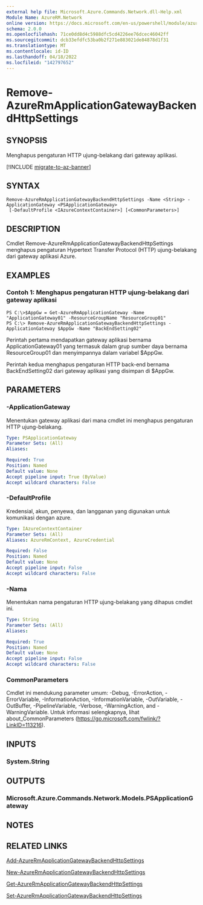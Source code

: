 ```yaml
---
external help file: Microsoft.Azure.Commands.Network.dll-Help.xml
Module Name: AzureRM.Network
online version: https://docs.microsoft.com/en-us/powershell/module/azurerm.network/remove-azurermapplicationgatewaybackendhttpsettings
schema: 2.0.0
ms.openlocfilehash: 71ce0dd8d4c5988dfc5cd4226ee76dcec46042ff
ms.sourcegitcommit: dcb33efdfc53ba0b2f271e883021de84878d1f31
ms.translationtype: MT
ms.contentlocale: id-ID
ms.lasthandoff: 04/18/2022
ms.locfileid: "142797652"
---
```

# Remove-AzureRmApplicationGatewayBackendHttpSettings

## SYNOPSIS
Menghapus pengaturan HTTP ujung-belakang dari gateway aplikasi.

[!INCLUDE [migrate-to-az-banner](../../includes/migrate-to-az-banner.md)]

## SYNTAX

```
Remove-AzureRmApplicationGatewayBackendHttpSettings -Name <String> -ApplicationGateway <PSApplicationGateway>
 [-DefaultProfile <IAzureContextContainer>] [<CommonParameters>]
```

## DESCRIPTION
Cmdlet Remove-AzureRmApplicationGatewayBackendHttpSettings menghapus pengaturan Hypertext Transfer Protocol (HTTP) ujung-belakang dari gateway aplikasi Azure.

## EXAMPLES

### Contoh 1: Menghapus pengaturan HTTP ujung-belakang dari gateway aplikasi
```
PS C:\>$AppGw = Get-AzureRmApplicationGateway -Name "ApplicationGateway01" -ResourceGroupName "ResourceGroup01"
PS C:\> Remove-AzureRmApplicationGatewayBackendHttpSettings -ApplicationGateway $AppGw -Name "BackEndSetting02"
```

Perintah pertama mendapatkan gateway aplikasi bernama ApplicationGateway01 yang termasuk dalam grup sumber daya bernama ResourceGroup01 dan menyimpannya dalam variabel $AppGw.

Perintah kedua menghapus pengaturan HTTP back-end bernama BackEndSetting02 dari gateway aplikasi yang disimpan di $AppGw.

## PARAMETERS

### -ApplicationGateway
Menentukan gateway aplikasi dari mana cmdlet ini menghapus pengaturan HTTP ujung-belakang.

```yaml
Type: PSApplicationGateway
Parameter Sets: (All)
Aliases: 

Required: True
Position: Named
Default value: None
Accept pipeline input: True (ByValue)
Accept wildcard characters: False
```

### -DefaultProfile
Kredensial, akun, penyewa, dan langganan yang digunakan untuk komunikasi dengan azure.

```yaml
Type: IAzureContextContainer
Parameter Sets: (All)
Aliases: AzureRmContext, AzureCredential

Required: False
Position: Named
Default value: None
Accept pipeline input: False
Accept wildcard characters: False
```

### -Nama
Menentukan nama pengaturan HTTP ujung-belakang yang dihapus cmdlet ini.

```yaml
Type: String
Parameter Sets: (All)
Aliases: 

Required: True
Position: Named
Default value: None
Accept pipeline input: False
Accept wildcard characters: False
```

### CommonParameters
Cmdlet ini mendukung parameter umum: -Debug, -ErrorAction, -ErrorVariable, -InformationAction, -InformationVariable, -OutVariable, -OutBuffer, -PipelineVariable, -Verbose, -WarningAction, and -WarningVariable. Untuk informasi selengkapnya, lihat about_CommonParameters (https://go.microsoft.com/fwlink/?LinkID=113216).

## INPUTS

### System.String

## OUTPUTS

### Microsoft.Azure.Commands.Network.Models.PSApplicationGateway

## NOTES

## RELATED LINKS

[Add-AzureRmApplicationGatewayBackendHttpSettings]()

[New-AzureRmApplicationGatewayBackendHttpSettings]()

[Get-AzureRmApplicationGatewayBackendHttpSettings]()

[Set-AzureRmApplicationGatewayBackendHttpSettings]()

